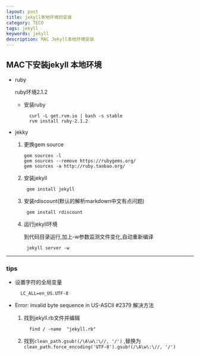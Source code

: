 ```yaml
---
layout: post
title: jekyll本地环境的安装
category: TECO
tags: jekyll
keywords: jekyll
description: MAC Jekyll本地环境安装
---
```


## MAC下安装jekyll 本地环境

* ruby

    ruby环境2.1.2
    - 安装ruby

            curl -L get.rvm.io | bash -s stable
            rvm install ruby-2.1.2

* jekky
    1.  更换gem source

            gem sources -l
            gem sources --remove https://rubygems.org/
            gem sources -a http://ruby.taobao.org/
    2. 安装jekyll

            gem install jekyll
    3. 安装rdiscount(默认的解析markdown中文有点问题)
            
            gem install rdiscount
    4. 运行jekyll环境

        到代码目录运行,加上-w参数监测文件变化,自动重新编译

            jekyll server -w


---

### tips
- 设置字符的全局变量 

        LC_ALL=en_US.UTF-8

- Error: invalid byte sequence in US-ASCII #2379 解决方法
    1. 找到jekyll.rb文件并编辑

             find / -name  "jekyll.rb"
    2. 找到`clean_path.gsub!(/\A\w\:\//, '/')` ,替换为`clean_path.force_encoding('UTF-8').gsub!(/\A\w\:\//, '/')`

